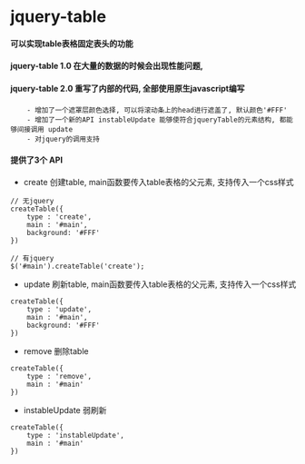 # jquery-table
#### 可以实现table表格固定表头的功能

#### jquery-table 1.0 在大量的数据的时候会出现性能问题,
#### jquery-table 2.0 重写了内部的代码, 全部使用原生javascript编写
        - 增加了一个遮罩层颜色选择, 可以将滚动条上的head进行遮盖了, 默认颜色'#FFF'
        - 增加了一个新的API instableUpdate 能够使符合jqueryTable的元素结构, 都能够间接调用 update
        - 对jquery的调用支持

#### 提供了3个 API
- create 创建table, main函数要传入table表格的父元素, 支持传入一个css样式
```
// 无jquery
createTable({
    type : 'create',
    main : '#main',
    background: '#FFF'
})

// 有jquery
$('#main').createTable('create');
```

- update 刷新table, main函数要传入table表格的父元素, 支持传入一个css样式
```
createTable({
    type : 'update',
    main : '#main',
    background: '#FFF'
})
```

- remove 删除table
```
createTable({
    type : 'remove',
    main : '#main'
})
```

- instableUpdate 弱刷新
```
createTable({
    type : 'instableUpdate',
    main : '#main'
})
```